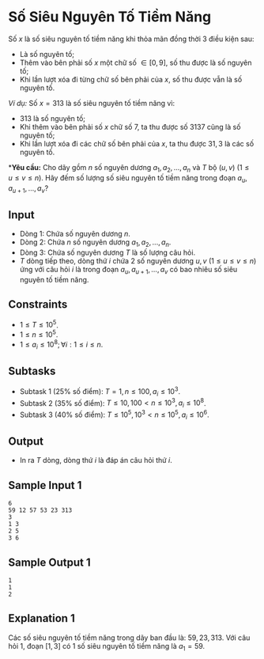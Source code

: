 # Số Siêu Nguyên Tố Tiềm Năng

Số $x$ là số siêu nguyên tố tiềm năng khi thỏa mãn đồng thời 3 điều kiện sau:
- Là số nguyên tố;
- Thêm vào bên phải số $x$ một chữ số $\in [0,9],$ số thu được là số nguyên tố;
- Khi lần lượt xóa đi từng chữ số bên phải của $x,$ số thu được vẫn là số nguyên tố.

*Ví dụ:* Số $x = 313$ là số siêu nguyên tố tiềm năng vì:
- $313$ là số nguyên tố;
- Khi thêm vào bên phải số $x$ chữ số $7,$ ta thu được số $3137$ cũng là số nguyên tố;
- Khi lần lượt xóa đi các chữ số bên phải của $x$, ta thu được $31, 3$ là các số nguyên tố. 

***Yêu cầu:** Cho dãy gồm $n$ số nguyên dương $a_1,a_2,...,a_n$ và $T$ bộ $(u,v) \ (1 \le u \le v \le n)$. Hãy đếm số lượng số siêu nguyên tố tiềm năng trong đoạn $a_u,a_{u+1},...,a_v?$

## Input

- Dòng $1$: Chứa số nguyên dương $n$.
- Dòng $2$: Chứa $n$ số nguyên dương $a_1,a_2,...,a_n$.  
- Dòng $3$: Chứa số nguyên dương $T$ là số lượng câu hỏi.
- $T$ dòng tiếp theo, dòng thứ $i$ chứa $2$ số nguyên dương $u, v \ (1 \le u \le v \le n)$ ứng với câu hỏi $i$ là trong đoạn $a_u,a_{u+1},...,a_v$  có bao nhiêu số siêu nguyên tố tiềm năng.

## Constraints

- $1 \le T \le 10^5$.
- $1 \le n \le 10^5$.
- $1 \le a_i \le 10^8; \forall i: 1 \le i \le n$.

## Subtasks

- Subtask $1$ ($25\%$ số điểm): $T = 1, n \le 100, a_i \le 10^3$.
- Subtask $2$ ($35\%$ số điểm): $T \le 10, 100 < n \le 10^3, a_i \le 10^8$.
- Subtask $3$ ($40\%$ số điểm): $T \le 10^5, 10^3 < n \le 10^5, a_i \le 10^6$.

## Output

- In ra $T$ dòng, dòng thứ $i$ là đáp án câu hỏi thứ $i$.

## Sample Input 1

```
6
59 12 57 53 23 313
3
1 3
2 5
3 6
```

## Sample Output 1

```
1
1
2
```

## Explanation 1

Các số siêu nguyên tố tiềm năng trong dãy ban đầu là: $59,23,313$.
Với câu hỏi $1,$ đoạn $[1,3]$ có $1$ số siêu nguyên tố tiềm năng là $a_1 = 59$.